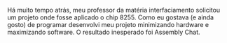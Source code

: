 Há muito tempo atrás, meu professor da matéria interfaciamento solicitou um projeto onde fosse aplicado o chip 8255.
Como eu gostava (e ainda gosto) de programar desenvolvi meu projeto minimizando hardware e maximizando software. O resultado inesperado foi Assembly Chat.
